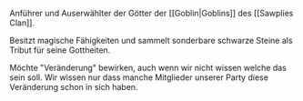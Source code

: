 Anführer und Auserwählter der Götter der [[Goblin|Goblins]] des [[Sawplies Clan]].

Besitzt magische Fähigkeiten und sammelt sonderbare schwarze Steine als Tribut für seine Gottheiten.

Möchte "Veränderung" bewirken, auch wenn wir nicht wissen welche das sein soll. Wir wissen nur dass manche Mitglieder unserer Party diese Veränderung schon in sich haben.